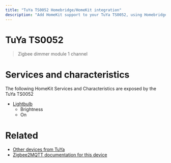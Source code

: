 ```yaml
---
title: "TuYa TS0052 Homebridge/HomeKit integration"
description: "Add HomeKit support to your TuYa TS0052, using Homebridge, Zigbee2MQTT and homebridge-z2m."
---
```

<!---
This file has been GENERATED using src/docgen/docgen.ts
DO NOT EDIT THIS FILE MANUALLY!
-->
# TuYa TS0052
> Zigbee dimmer module 1 channel


# Services and characteristics
The following HomeKit Services and Characteristics are exposed by
the TuYa TS0052

* [Lightbulb](../../light.md)
  * Brightness
  * On


# Related
* [Other devices from TuYa](../index.md#tuya)
* [Zigbee2MQTT documentation for this device](https://www.zigbee2mqtt.io/devices/TS0052.html)